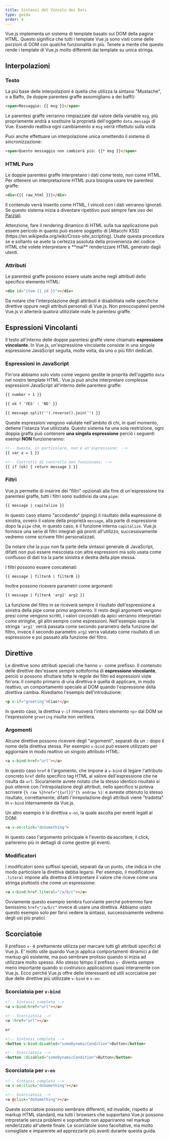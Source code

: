 ```yaml
---
title: Sintassi del Vincolo dei Dati
type: guida
order: 4
---
```


Vue.js implementa un sistema di template basato sul DOM della pagina HTML. Questo significa che tutti i template Vue.js sono visti come delle porzioni di DOM con qualche funzionalità in più. Tenete a mente che questo rende i template di Vue.js molto differenti dai template su unica stringa.

## Interpolazioni

### Testo

La più base delle interpolazioni è quella che utilizza la sintassi "Mustache", o a Baffo, (le doppie parentesi graffe assomigliano a dei baffi):

``` html
<span>Messaggio: {{ msg }}</span>
```

Le parentesi graffe verranno rimpiazzate dal valore della variable `msg`, più propriamente andrà a sostituire la proprietà dell'oggetto `data.message` di Vue. Essendo reattiva ogni cambiamento a `msg` verrà riflettuto sulla vista

Puoi anche effettuare un interpolazione unica omettendo il sistema di sincronizzazione:

``` html
<span>Questo messaggio non cambierà più: {{* msg }}</span>
```

### HTML Puro

Le doppie parentesi graffe interpretano i dati come testo, non come HTML. Per ottenere un interpretazione HTML pura bisogna usare tre parentesi graffe:

``` html
<div>{{{ raw_html }}}</div>
```

Il contenuto verrà inserito come HTML, I vincoli con i dati verranno ignorati. Se questo sistema inizia a diventare ripetitivo puoi sempre fare uso dei [Parziali](/api/#partial).

<p class="tip">Attenzione, fare il rendering dinamico di HTML sulla tua applicazione può essere pericolo in quanto può essere soggetto di [Attacchi XSS](https://en.wikipedia.org/wiki/Cross-site_scripting). Usate questa procedura se e soltanto se avete la certezza assoluta della provenienza del codice HTML che volete interpretare e **mai** renderizzare HTML generato dagli utenti.</p>

### Attributi

Le parentesi graffe possono essere usate anche negli attributi dello specifico elemento HTML:

``` html
<div id="item-{{ id }}"></div>
```

Da notare che l'interpolazione degli attributi è disabilitata nelle specifiche direttive oppure negli attributi personali di Vue.js. Non preoccupatevi perché Vue.js vi allerterà qualora utilizziate male le parentesi graffe.

## Espressioni Vincolanti

Il testo all'interno delle doppie parentesi graffe viene chiamato **espressione vincolante**. In Vue.js, un'espressione vincolante consiste in una singola espressione JavaScript seguita, molte volta, da uno o più filtri dedicati.

### Espressioni in JavaScript

Fin'ora abbiamo solo visto come vegono gestite le proprità dell'oggetto `data` nel nostro template HTML. Vue.js può anche interpretare complesse espressioni JavaScript all'interno delle parentesi graffe:

``` html
{{ number + 1 }}

{{ ok ? 'YES' : 'NO' }}

{{ message.split('').reverse().join('') }}
```

Queste espressioni vengono valutate nell'ambito di chi, in quel momento, detiene l'istanza Vue utilizzata. Questo sistema ha una sola restrizione, ogni doppia graffa può contenere **una singola espressione** perciò i seguenti esempi **NON** funzioneranno:

``` html
<!-- Questa, in particolare, non è un'espressione: -->
{{ var a = 1 }}

<!-- Costrutti di controllo non funzionano: -->
{{ if (ok) { return message } }}
```

### Filtri

Vue.js permette di inserire dei "filtri" opzionali alla fine di un'espressione tra parentesi graffe, tutti i filtri sono suddivisi da una `pipe`:

``` html
{{ message | capitalize }}
```

In questo caso stiamo "accodando" (piping) il risultato della espressione di sinistra, ovvero il valore della proprietà `message`, alla parte di espressione dopo la `pipe` che, in questo caso, è il funzione interna `capitalize`. Vue.js fornisce una serie di filtri integrati già pronti all'utilizzo, successivamente vedremo come scrivere filtri personalizzati.

Da notare che la `pipe` non fa parte della sintassi generale di JavaScript, difatti non può essere mescolata con altre espressioni ma solo usata come conflusso di dati tra la parte sinistra e destra della pipe stessa.

I filtri possono essere concatenati:

``` html
{{ message | filterA | filterB }}
```

Inoltre possono ricevere parametri come argomenti

``` html
{{ message | filterA 'arg1' arg2 }}
```

La funzione del filtro in se riceverà sempre il risultato dell'espressione a sinistra della pipe come primo argomento. Il resto degli argomenti vengono presi come vengono scritti, i valori circondati da apici verranno interpretati come stringhe, gli altri sempre come espressioni. Nell'esempio sopra la stringa `'arg1'` verrà passata come secondo parametro della funzione del filtro, invece il secondo parametro `arg2` verra valutato come risultato di un espressione e poi passato alla funzione del filtro.

## Direttive

Le direttive sono attributi speciali che hanno `v-` come prefisso. Il contenuto delle direttive dev'essere sempre sottoforma di **espressione vincolante**, perciò si possono sfruttare tutte le regole dei filtri ed espressioni viste fin'ora. Il compito primario di una direttiva è quella di applicare, in modo reattivo, un comportamento speciale al DOM quando l'espressione della direttiva cambia.
Rivediamo l'esempio dell'introduzione:

``` html
<p v-if="greeting">Ciao!</p>
```

In questo caso, la direttiva `v-if` rimuoverà l'intero elemento `<p>` dal DOM se l'espressione `greeting` risulta non veritiera.

### Argomenti

Alcune direttive possono ricevere degli "argomenti", separati da un `:` dopo il nome della direttiva stessa. Per esempio `v-bind` può essere utilizzato per aggiornare in modo reattivo un singolo attributo HTML:

``` html
<a v-bind:href="url"></a>
```

In questo caso `href` è l'argomento, che impone a `v-bind` di legare l'attributo concreto `href` dello specifico tag HTML al valore dell'espressione che ne risulta da `url`. Sicuramente avrete notato che la stesso identico risultato si può ottenre con l'intrepolazione degli attributi, nello specifico si poteva scrivere `{% raw %}href="{{url}}"{% endraw %}`: e avreste ottenuto lo stesso risultato, correttamente; difatti l'inrepolazione degli attributi viene "tradotta" in `v-bind` internamente da Vue.js.

Un altro esempio è la direttiva `v-on`, la quale ascolta per eventi legati al DOM:

``` html
<a v-on:click="doSomething">
```

In questo caso l'argomento principale è l'evento da ascoltare, il click, parleremo più in dettagli di come gestire gli eventi.

### Modificatori

I modificatori sono suffissi speciali, separati da un punto, che indica in che modo particolare la direttiva debba legarsi. Per esempio, il modificatore `.literal` impone alla direttiva di intrpretare il valore che riceve come una stringa piuttosto che come un espressione:

``` html
<a v-bind:href.literal="/a/b/c"></a>
```

Ovviamente questo esempio sembra fuorviante perché potremmo fare benissimo `href="/a/b/c"` invece di usare una direttiva. Abbiamo usato questo esempio solo per farvi vedere la sintassi, successivamente vedremo degli usi più pratici.

## Scorciatoie

Il prefisso `v-` è prettamente utilizza per marcare tutti gli attributi specifici di Vue.js. E' molto utile quando Vue.js applica comportamenti dinamici a del markup giù esistente, ma può sembrare prolisso quando si inizia ad utilizzare molto spesso. Allo stesso tempo il prefisso `v-` diventa sempre meno importante quando si costruisco applicazioni quasi interamente con Vue.js. Ecco perché Vue.js offre delle interessanti ed utili scorciatoie per due delle direttive più utilizzate `v-bind` e `v-on`:

### Scorciatoia per `v-bind`

``` html
<!-- Sintassi completa -->
<a v-bind:href="url"></a>

<!-- Scorciatoia -->
<a :href="url"></a>

or

<!-- Sintassi completa -->
<button v-bind:disabled="someDynamicCondition">Button</button>

<!-- Scorciatoia -->
<button :disabled="someDynamicCondition">Button</button>
```


### Scorciatoia per `v-on`

``` html
<!-- Sintassi completa -->
<a v-on:click="doSomething"></a>

<!-- Scorciatoia -->
<a @click="doSomething"></a>
```

Queste scorciatoie possono sembrare differenti, ed invalide, rispetto al markup HTML standard, ma tutti i browsers che supportano Vue.js possono intrpretarle senza problemi e soprattutto non appariranno nel markup renderizzato all'utente finale. Le scorciatoie sono facoltative, ma molto consigliate e imparerete ad apprezzarle più avanti durante questa guida.

